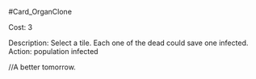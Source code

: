 #Card_OrganClone

Cost: 3

Description: Select a tile. Each one of the dead could save one infected.
Action:
    population
        infected

//A better tomorrow.